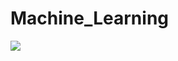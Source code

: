 # Machine_Learning

<a href="https://mybinder.org/v2/gh/LucasOpoka/Machine_Learning/HEAD" target="_blank"><img src="https://mybinder.org/badge_logo.svg"></a>